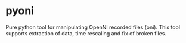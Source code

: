 # pyoni
Pure python tool for manipulating OpenNI recorded files (oni). This tool supports extraction of data, time rescaling and fix of broken files.
